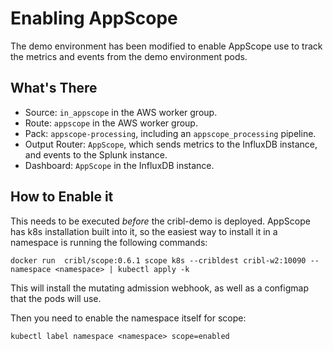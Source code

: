 # Enabling AppScope

The demo environment has been modified to enable AppScope use to track the metrics and events from the demo environment pods. 

## What's There

* Source: `in_appscope` in the AWS worker group.
* Route: `appscope` in the AWS worker group.
* Pack: `appscope-processing`, including an `appscope_processing` pipeline.
* Output Router: `AppScope`, which sends metrics to the InfluxDB instance, and events to the Splunk instance.
* Dashboard: `AppScope` in the InfluxDB instance.

## How to Enable it

This needs to be executed *before* the cribl-demo is deployed. AppScope has k8s installation built into it, so the easiest way to install it in a namespace is running the following commands:
```
docker run  cribl/scope:0.6.1 scope k8s --cribldest cribl-w2:10090 --namespace <namespace> | kubectl apply -k
```
This will install the mutating admission webhook, as well as a configmap that the pods will use.

Then you need to enable the namespace itself for scope:
```
kubectl label namespace <namespace> scope=enabled
```